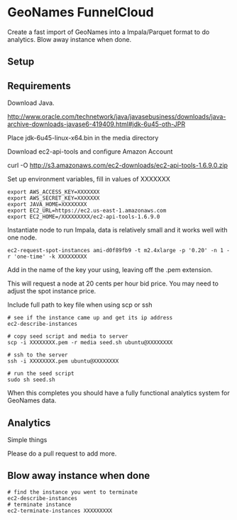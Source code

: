 # GeoNames FunnelCloud 

Create a fast import of GeoNames into a Impala/Parquet format to do analytics.
Blow away instance when done. 


## Setup 

## Requirements 

Download Java.

http://www.oracle.com/technetwork/java/javasebusiness/downloads/java-archive-downloads-javase6-419409.html#jdk-6u45-oth-JPR

Place jdk-6u45-linux-x64.bin in the media directory  

Download ec2-api-tools and configure Amazon Account 

curl -O http://s3.amazonaws.com/ec2-downloads/ec2-api-tools-1.6.9.0.zip

Set up environment variables, fill in values of XXXXXXX

    export AWS_ACCESS_KEY=XXXXXXX
    export AWS_SECRET_KEY=XXXXXXX
    export JAVA_HOME=XXXXXXXX
    export EC2_URL=https://ec2.us-east-1.amazonaws.com
    export EC2_HOME=/XXXXXXXXX/ec2-api-tools-1.6.9.0


Instantiate node to run Impala, data is relatively small and it works well with
one node.


    ec2-request-spot-instances ami-d0f89fb9 -t m2.4xlarge -p '0.20' -n 1 -r 'one-time' -k XXXXXXXXX
    
Add in the name of the key your using, leaving off the .pem extension.

This will request a node at 20 cents per hour bid price. You may need to adjust
the spot instance price.


Include full path to key file when using scp or ssh 

    # see if the instance came up and get its ip address
    ec2-describe-instances 
    
    # copy seed script and media to server
    scp -i XXXXXXXX.pem -r media seed.sh ubuntu@XXXXXXXX

    # ssh to the server 
    ssh -i XXXXXXXX.pem ubuntu@XXXXXXXX

    # run the seed script
    sudo sh seed.sh 

When this completes you should have a fully functional analytics system for GeoNames data.
 
## Analytics 

   Simple things 



   Please do a pull request to add more. 



## Blow away instance when done 

    # find the instance you went to terminate 
    ec2-describe-instances 
    # terminate instance 
    ec2-terminate-instances XXXXXXXXX










